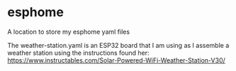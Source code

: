 # esphome
A location to store my esphome yaml files


The weather-station.yaml is an ESP32 board that I am using as I assemble a weather station using the instructions found her: https://www.instructables.com/Solar-Powered-WiFi-Weather-Station-V30/
